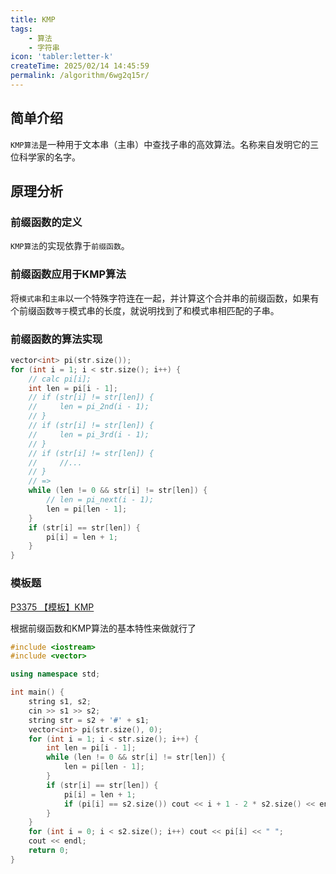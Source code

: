 ```yaml
---
title: KMP
tags:
    - 算法
    - 字符串
icon: 'tabler:letter-k'
createTime: 2025/02/14 14:45:59
permalink: /algorithm/6wg2q15r/
---
```


## 简单介绍

`KMP算法`是一种用于文本串（主串）中查找子串的高效算法。名称来自发明它的三位科学家的名字。

## 原理分析

### 前缀函数的定义

`KMP算法`的实现依靠于`前缀函数`。

### 前缀函数应用于KMP算法

将`模式串`和`主串`以一个特殊字符连在一起，并计算这个合并串的前缀函数，如果有个前缀函数`等于`模式串的长度，就说明找到了和模式串相匹配的子串。

### 前缀函数的算法实现

```cpp
vector<int> pi(str.size());
for (int i = 1; i < str.size(); i++) {
    // calc pi[i];
    int len = pi[i - 1];
    // if (str[i] != str[len]) {
    //     len = pi_2nd(i - 1);
    // }
    // if (str[i] != str[len]) {
    //     len = pi_3rd(i - 1);
    // }
    // if (str[i] != str[len]) {
    //     //...
    // }
    // =>
    while (len != 0 && str[i] != str[len]) {
        // len = pi_next(i - 1);
        len = pi[len - 1];
    }
    if (str[i] == str[len]) {
        pi[i] = len + 1;
    }
}
```

### 模板题

[P3375 【模板】KMP](https://www.luogu.com.cn/problem/P3375)

根据前缀函数和KMP算法的基本特性来做就行了

```cpp
#include <iostream>
#include <vector>

using namespace std;

int main() {
    string s1, s2;
    cin >> s1 >> s2;
    string str = s2 + '#' + s1;
    vector<int> pi(str.size(), 0);
    for (int i = 1; i < str.size(); i++) {
        int len = pi[i - 1];
        while (len != 0 && str[i] != str[len]) {
            len = pi[len - 1];
        }
        if (str[i] == str[len]) {
            pi[i] = len + 1;
            if (pi[i] == s2.size()) cout << i + 1 - 2 * s2.size() << endl;
        }
    }
    for (int i = 0; i < s2.size(); i++) cout << pi[i] << " ";
    cout << endl;
    return 0;
}
```